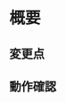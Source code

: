 # 概要

<!--ここでプルリクエストの概要を簡潔に説明します。-->

## 変更点

<!--このセクションでファイルの変更点を記載します。
助教に応じて箇条書きや文字装飾等を使うと、より見やすくなるかもしれません。-->

## 動作確認

<!--テストを行った場合は、このセクションにgtkwaveの画像等を添付します。無い場合は省略します。
レビュアーはここを見ることで、簡単にコードが正しいことを判断できます。-->
